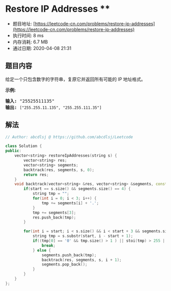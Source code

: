 # Restore IP Addresses **
- 题目地址: [https://leetcode-cn.com/problems/restore-ip-addresses](https://leetcode-cn.com/problems/restore-ip-addresses)
- 执行时间: 8 ms
- 内存消耗: 6.7 MB
- 通过日期: 2020-04-08 21:31

## 题目内容
<p>给定一个只包含数字的字符串，复原它并返回所有可能的 IP 地址格式。</p>

<p><strong>示例:</strong></p>

<pre><strong>输入:</strong> "25525511135"
<strong>输出:</strong> <code>["255.255.11.135", "255.255.111.35"]</code></pre>


## 解法
```cpp
// Author: abcdlsj @ https://github.com/abcdlsj/Leetcode

class Solution {
public:
    vector<string> restoreIpAddresses(string s) {
        vector<string> res;
        vector<string> segments;
        backtrack(res, segments, s, 0);
        return res;
    }
    void backtrack(vector<string> &res, vector<string> &segments, const string &s, int start) {
        if(start == s.size() && segments.size() == 4) {
            string tmp = "";
            for(int i = 0; i < 3; i++) {
                tmp += segments[i] + '.';
            }
            tmp += segments[3];
            res.push_back(tmp);
        }

        for(int i = start; i < s.size() && i < start + 3 && segments.size() <= 4; i++) {
            string tmp = s.substr(start, i - start + 1);
            if((tmp[0] == '0' && tmp.size() > 1 ) || stoi(tmp) > 255 || stoi(tmp) < 0) {
                break;
            } else {
                segments.push_back(tmp);
                backtrack(res, segments, s, i + 1);
                segments.pop_back();
            }
        }
    }
};

```